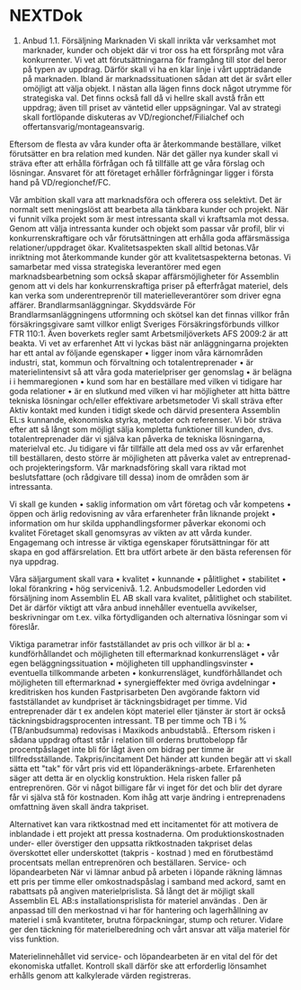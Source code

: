 # NEXTDok
1.	Anbud
1.1.	Försäljning
Marknaden
Vi skall inrikta vår verksamhet mot marknader, kunder och objekt där vi tror oss ha ett försprång mot våra konkurrenter. Vi vet att förutsättningarna för framgång till stor del beror på typen av uppdrag. Därför skall vi ha en klar linje i vårt uppträdande på marknaden. Ibland är marknadssituationen sådan att det är svårt eller omöjligt att välja objekt. I nästan alla lägen finns dock något utrymme för strategiska val. Det finns också fall då vi hellre skall avstå från ett uppdrag; även till priset av väntetid eller uppsägningar. Val av strategi skall fortlöpande diskuteras av VD/regionchef/Filialchef och offertansvarig/montageansvarig.

Eftersom de flesta av våra kunder ofta är återkommande beställare, vilket förutsätter en bra relation med kunden. När det gäller nya kunder skall vi sträva efter att erhålla förfrågan och få tillfälle att ge våra förslag och lösningar. Ansvaret för att företaget erhåller förfrågningar ligger i första hand på VD/regionchef/FC.

Vår ambition skall vara att marknadsföra och offerera oss selektivt. Det är normalt sett meningslöst att bearbeta alla tänkbara kunder och projekt. När vi funnit vilka projekt som är mest intressanta skall vi kraftsamla mot dessa. Genom att välja intressanta kunder och objekt som passar vår profil,  blir vi konkurrenskraftigare och vår förutsättningen att erhålla goda affärsmässiga relationer/uppdraget ökar. Kvalitetsaspekten skall alltid betonas.Vår inriktning mot återkommande kunder gör att kvalitetsaspekterna betonas.
Vi samarbetar med vissa strategiska leverantörer med egen marknadsbearbetning som också skapar affärsmöjligheter för Assemblin genom att vi dels har konkurrenskraftiga priser på efterfrågat materiel, dels kan verka som underentreprenör till materielleverantörer som driver egna affärer.
Brandlarmsanläggningar.
Skyddsvärde
För Brandlarmsanläggningens utformning och skötsel kan det finnas villkor från försäkringsgivare samt villkor enligt Sveriges Försäkringsförbunds villkor FTR 110:1. Även boverkets regler samt Arbetsmiljöverkets AFS 2009:2 är att beakta.
Vi vet av erfarenhet
Att vi lyckas bäst när anläggningarna projekten har ett antal av följande egenskaper
•	ligger inom våra kärnområden industri, stat, kommun och förvaltning och totalentreprenader
•	är materielintensivt så att våra goda materielpriser ger genomslag
•	är belägna i i hemmaregionen
•	kund som har en beställare med vilken vi tidigare har goda relationer
•	är en slutkund med vilken vi har möjligheter att hitta bättre tekniska lösningar och/eller effektivare arbetsmetoder
Vi skall sträva efter 
Aktiv kontakt med kunden i tidigt skede och därvid presentera Assemblin EL:s kunnande, ekonomiska styrka, metoder och referenser. Vi bör sträva efter att så långt som möjligt sälja kompletta funktioner till kunden, dvs. totalentreprenader där vi själva kan påverka de tekniska lösningarna, materielval etc. Ju tidigare vi får tillfälle att dela med oss av vår erfarenhet till beställaren, desto större är möjligheten att påverka valet av entreprenad- och projekteringsform. Vår marknadsföring skall vara riktad mot beslutsfattare (och rådgivare till dessa) inom de områden som är intressanta.

Vi skall ge kunden
•	saklig information om vårt företag och vår kompetens
•	öppen och ärlig redovisning av våra erfarenheter från liknande projekt
•	information om hur skilda upphandlingsformer påverkar ekonomi och kvalitet
Företaget skall genomsyras av vikten av att vårda kunder. Engagemang och intresse är viktiga egenskaper förutsättningar för att skapa en god affärsrelation. Ett bra utfört arbete är den bästa referensen för nya uppdrag.

Våra säljargument skall vara 
•	kvalitet
•	kunnande
•	pålitlighet
•	stabilitet
•	lokal förankring
•	hög servicenivå.
1.2.	Anbudsmodeller
Ledorden vid försäljning inom Assemblin EL AB skall vara kvalitet, pålitlighet och stabilitet. Det är därför viktigt att våra anbud innehåller eventuella avvikelser, beskrivningar om t.ex. vilka förtydliganden och alternativa lösningar som vi föreslår.

Viktiga parametrar inför fastställandet av pris och villkor är bl a:
•	kundförhållandet och möjligheten till eftermarknad konkurrensläget
•	vår egen beläggningssituation
•	möjligheten till upphandlingsvinster
•	eventuella tillkommande arbeten
•	konkurrensläget, kundförhållandet och möjligheten till eftermarknad
•	synergieffekter med övriga avdelningar
•	kreditrisken hos kunden
Fastprisarbeten
Den avgörande faktorn vid fastställandet av kundpriset är täckningsbidraget per timme.
Vid entreprenader där t ex andelen köpt materiel eller tjänster är stort är också täckningsbidragsprocenten intressant. TB per timme och TB i % (TB/anbudsumma) redovisas i Maxikods anbudstablå.. Eftersom risken i sådana uppdrag oftast står i relation till orderns bruttobelopp får procentpåslaget inte bli för lågt även om bidrag per timme är tillfredsställande.
Takpris/incitament
Det händer att kunden begär att vi skall sätta ett "tak" för vårt pris vid ett löpanderäknings-arbete. Erfarenheten säger att detta är en olycklig konstruktion. Hela risken faller på entreprenören. Gör vi något billigare får vi inget för det och blir det dyrare får vi själva stå för kostnaden. Kom ihåg att varje ändring i entreprenadens omfattning även skall ändra takpriset.

Alternativet kan vara riktkostnad med ett incitamentet för att motivera de inblandade i ett projekt att pressa kostnaderna. Om produktionskostnaden under- eller överstiger den uppsatta riktkostnaden takpriset delas överskottet eller underskottet (takpris - kostnad ) med en förutbestämd procentsats mellan entreprenören och beställaren.
Service- och löpandearbeten
När vi lämnar anbud på arbeten i löpande räkning lämnas ett pris per timme eller omkostnadspåslag i samband med ackord, samt en rabattsats på angiven materielprislista. Så långt det är möjligt skall  Assemblin EL AB:s installationsprislista för materiel  användas . Den är anpassad till den merkostnad vi har för hantering och lagerhållning av materiel i små kvantiteter, brutna förpackningar, stump och returer. Vidare ger den täckning för materielberedning och vårt ansvar att välja materiel för viss funktion.

Materielinnehållet vid service- och löpandearbeten är en vital del för det ekonomiska utfallet. Kontroll skall därför ske att erforderlig lönsamhet erhålls genom att kalkylerade värden registreras.
